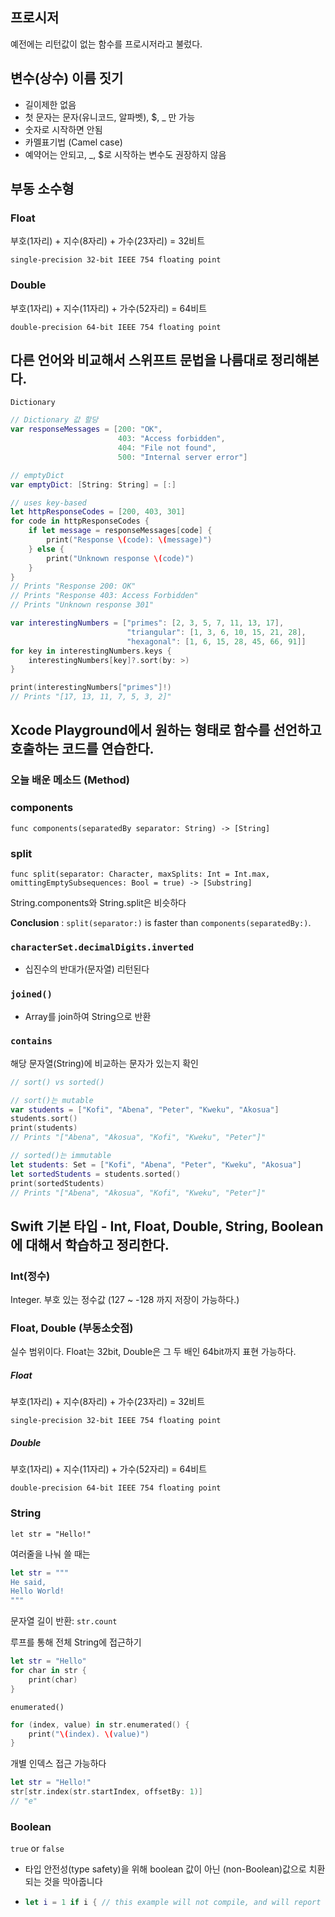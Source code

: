 ## 프로시저

예전에는 리턴값이 없는 함수를 프로시저라고 불렀다.

## 변수(상수) 이름 짓기

- 길이제한 없음
- 첫 문자는 문자(유니코드, 알파벳), $, _ 만 가능
- 숫자로 시작하면 안됨
- 카멜표기법 (Camel case)
- 예약어는 안되고, _, $로 시작하는 변수도 권장하지 않음

## 부동 소수형

### Float

부호(1자리) + 지수(8자리) + 가수(23자리) = 32비트

```
single-precision 32-bit IEEE 754 floating point
```

### Double

부호(1자리) + 지수(11자리) + 가수(52자리) = 64비트

```
double-precision 64-bit IEEE 754 floating point
```



## 다른 언어와 비교해서 스위프트 문법을 나름대로 정리해본다.

`Dictionary`

```swift
// Dictionary 값 할당
var responseMessages = [200: "OK",
                        403: "Access forbidden",
                        404: "File not found",
                        500: "Internal server error"]

// emptyDict
var emptyDict: [String: String] = [:]

// uses key-based
let httpResponseCodes = [200, 403, 301]
for code in httpResponseCodes {
    if let message = responseMessages[code] {
        print("Response \(code): \(message)")
    } else {
        print("Unknown response \(code)")
    }
}
// Prints "Response 200: OK"
// Prints "Response 403: Access Forbidden"
// Prints "Unknown response 301"

var interestingNumbers = ["primes": [2, 3, 5, 7, 11, 13, 17],
                          "triangular": [1, 3, 6, 10, 15, 21, 28],
                          "hexagonal": [1, 6, 15, 28, 45, 66, 91]]
for key in interestingNumbers.keys {
    interestingNumbers[key]?.sort(by: >)
}

print(interestingNumbers["primes"]!)
// Prints "[17, 13, 11, 7, 5, 3, 2]"
```





## Xcode Playground에서 원하는 형태로 함수를 선언하고 호출하는 코드를 연습한다.



### 오늘 배운 메소드 (Method)

### **components**

`func components(separatedBy separator: String) -> [String]`

### **split**

`func split(separator: Character, maxSplits: Int = Int.max, omittingEmptySubsequences: Bool = true) -> [Substring]`

String.components와 String.split은 비슷하다

**Conclusion** : `split(separator:)` is faster than `components(separatedBy:)`.



### `characterSet.decimalDigits.inverted`

- 십진수의 반대가(문자열) 리턴된다

### `joined()`

- Array를 join하여 String으로 반환

### `contains`

해당 문자열(String)에 비교하는 문자가 있는지 확인

```swift
// sort() vs sorted()

// sort()는 mutable 
var students = ["Kofi", "Abena", "Peter", "Kweku", "Akosua"]
students.sort()
print(students)
// Prints "["Abena", "Akosua", "Kofi", "Kweku", "Peter"]"

// sorted()는 immutable 
let students: Set = ["Kofi", "Abena", "Peter", "Kweku", "Akosua"]
let sortedStudents = students.sorted()
print(sortedStudents)
// Prints "["Abena", "Akosua", "Kofi", "Kweku", "Peter"]"
```



## Swift 기본 타입 - Int, Float, Double, String, Boolean 에 대해서 학습하고 정리한다.

### Int(정수)

Integer. 부호 있는 정수값 (127 ~ -128 까지 저장이 가능하다.)

### Float, Double (부동소숫점)

실수 범위이다. Float는 32bit, Double은 그 두 배인 64bit까지 표현 가능하다.



##### Float

부호(1자리) + 지수(8자리) + 가수(23자리) = 32비트

```
single-precision 32-bit IEEE 754 floating point
```



##### Double

부호(1자리) + 지수(11자리) + 가수(52자리) = 64비트

```
double-precision 64-bit IEEE 754 floating point
```

### String

`let str = "Hello!"`



여러줄을 나눠 쓸 때는

```swift
let str = """
He said,
Hello World!
"""
```



문자열 길이 반환: `str.count`



루프를 통해 전체 String에 접근하기

```swift
let str = "Hello"
for char in str {
	print(char)
}
```



`enumerated()`

```swift
for (index, value) in str.enumerated() {
	print("\(index). \(value)")
}
```



개별 인덱스 접근 가능하다

```swift
let str = "Hello!"
str[str.index(str.startIndex, offsetBy: 1)]
// "e"
```





### Boolean

`true` or `false`

- 타입 안전성(type safety)을 위해 boolean 값이 아닌 (non-Boolean)값으로 치환되는 것을 막아줍니다

- ```swift
  let i = 1 if i { // this example will not compile, and will report an error }
  ```

  



